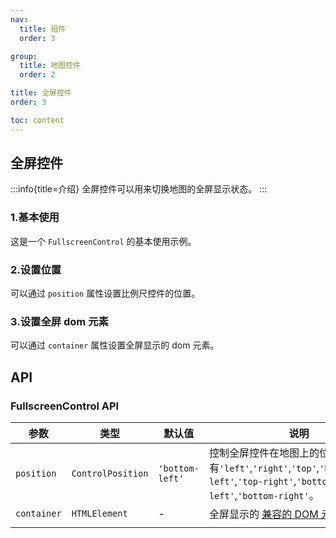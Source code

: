 ```yaml
---
nav:
  title: 组件
  order: 3

group:
  title: 地图控件
  order: 2

title: 全屏控件
order: 3

toc: content
---
```


## 全屏控件

:::info{title=介绍}
全屏控件可以用来切换地图的全屏显示状态。
:::

### 1.基本使用

这是一个 `FullscreenControl` 的基本使用示例。

<code src="../examples/fullscreenControl/demo1.tsx" compact="true"></code>

### 2.设置位置

可以通过 `position` 属性设置比例尺控件的位置。

<code src="../examples/fullscreenControl/demo2.tsx" compact="true"></code>

### 3.设置全屏 dom 元素

可以通过 `container` 属性设置全屏显示的 dom 元素。

<code src="../examples/fullscreenControl/demo3.tsx" compact="true"></code>

## API

### FullscreenControl API

| 参数        | 类型              | 默认值          | 说明                                                                                                                                    |
| ----------- | ----------------- | --------------- | --------------------------------------------------------------------------------------------------------------------------------------- |
| `position`  | `ControlPosition` | `'bottom-left'` | 控制全屏控件在地图上的位置。可选值有`'left'`,`'right'`,`'top'`,`'bottom'`,`'top-left'`,`'top-right'`,`'bottom-left'`,`'bottom-right'`。 |
| `container` | `HTMLElement`     | -               | 全屏显示的 [兼容的 DOM 元素](https://developer.mozilla.org/en-US/docs/Web/API/Element/requestFullscreen#compatible_elements)            |
|             |
